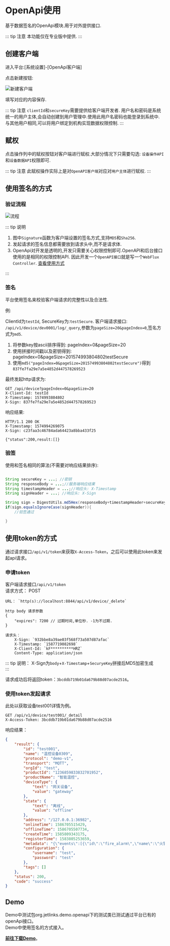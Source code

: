 # OpenApi使用

基于数据签名的OpenApi模块.用于对外提供接口.

::: tip 注意
本功能仅在专业版中提供.
:::

## 创建客户端

进入平台:[系统设置]-[OpenApi客户端]

点击新建按钮:

![新建客户端](../../best-practices/images/create-openapi.png)

填写对应的内容保存.

::: tip 注意
 `clientId`和`secureKey`需要提供给客户端开发者.
 用户名和密码是系统统一的用户主体,会自动创建到用户管理中.使用此用户名密码也能登录到系统中.
 与其他用户相同,可以将用户绑定到机构实现数据权限控制.
:::

## 赋权

点击操作列中的赋权按钮对客户端进行赋权.大部分情况下只需要勾选: `设备操作API`和`设备数据API`权限即可.

::: tip 注意
此赋权操作实际上是对`OpenAPI客户端`对应对`用户主体`进行赋权.
:::

## 使用签名的方式
### 验证流程

![流程](../../best-practices/images/OpenApiAuthenticationProcess.png)

::: tip 说明

1. 图中`Signature`函数为客户端设置的签名方式,支持`MD5`和`Sha256`.
2. 发起请求的签名信息都需要放到请求头中,而不是请求体.
3. OpenApi对开发是透明的,开发只需要关心权限控制即可.OpenAPI和后台接口使用的是相同的权限控制API.
因此开发一个`OpenAPI接口`就是写一个`WebFlux Controller`. [查看使用方式](../../dev-guide/crud.md#web)

:::

### 签名

平台使用签名来校验客户端请求的完整性以及合法性.

例:

ClientId为`testId`,
SecureKey为:`testSecure`.
客户端请求接口: `/api/v1/device/dev0001/log/_query`,参数为`pageSize=20&pageIndex=0`,签名方式为`md5`.

1. 将参数key按ascii排序得到: pageIndex=0&pageSize=20
2. 使用拼接时间戳以及密钥得到: pageIndex=0&pageSize=201574993804802testSecure
3. 使用`md5("pageIndex=0&pageSize=201574993804802testSecure")`得到`837fe7fa29e7a5e4852d447578269523`

最终发起http请求为:

```text
GET /api/device?pageIndex=0&pageSize=20
X-Client-Id: testId
X-Timestamp: 1574993804802
X-Sign: 837fe7fa29e7a5e4852d447578269523
```

响应结果:

```text
HTTP/1.1 200 OK
X-Timestamp: 1574994269075
X-Sign: c23faa3c46784ada64423a8bba433f25

{"status":200,result:[]}

```

### 验签

使用和签名相同的算法(不需要对响应结果排序):

```java

String secureKey = ...; //密钥
String responseBody = ...;//服务端响应结果
String timestampHeader = ...;//响应头: X-Timestamp
String signHeader = ...; //响应头: X-Sign

String sign = DigestUtils.md5Hex(responseBody+timestampHeader+secureKey);
if(sign.equalsIgnoreCase(signHeader)){
    //验签通过

}

```

## 使用token的方式
通过请求接口`/api/v1/token`来获取`X-Access-Token`，之后可以使用此token来发起api请求。
### 申请token
客户端请求接口`/api/v1/token`  
    请求方式： POST  

    URL： `http(s)://localhost:8844/api/v1/device/_delete`  

    http body 请求参数  
    {  
        "expires": 7200 // 过期时间,单位秒. -1为不过期.  
    }  
    
    请求头：  
        X-Sign: `932bbe8a39ae03f568f73a507d87afac`  
        X-Timestamp: `1587719082698`    
        X-Client-Id: `kF**********HRZ`    
        Content-Type: application/json 
::: tip 说明：
X-Sign为`body`+`X-Timestamp`+`SecuryeKey`拼接后MD5加密生成    
:::
    
  请求成功后将返回token：`3bcddb719b01da679b88d07acde2516`。  
  
### 使用token发起请求 
此处以获取设备test001详情为例。  
```text
GET /api/v1/device/test001/_detail  
X-Access-Token: 3bcddb719b01da679b88d07acde2516  
```
响应结果：
```json
{
    "result": {
        "id": "test001",
        "name": "温控设备0309",
        "protocol": "demo-v1",
        "transport": "MQTT",
        "orgId": "test",
        "productId": "1236859833832701952",
        "productName": "智能温控",
        "deviceType": {
            "text": "网关设备",
            "value": "gateway"
        },
        "state": {
            "text": "离线",
            "value": "offline"
        },
        "address": "/127.0.0.1:36982",
        "onlineTime": 1586705515429,
        "offlineTime": 1586705507734,
        "createTime": 1585809343175,
        "registerTime": 1583805253659,
        "metadata": "{\"events\":[{\"id\":\"fire_alarm\",\"name\":\"火警报警\",\"expands\":{\"eventType\":\"reportData\",\"level\":\"urgent\"},\"valueType\":{\"type\":\"object\",\"properties\":[{\"id\":\"a_name\",\"name\":\"区域名称\",\"valueType\":{\"type\":\"string\"}},{\"id\":\"b_name\",\"name\":\"建筑名称\",\"valueType\":{\"type\":\"string\"}},{\"id\":\"l_name\",\"name\":\"位置名称\",\"valueType\":{\"type\":\"string\"}}]}}],\"properties\":[{\"id\":\"temperature\",\"name\":\"温度\",\"valueType\":{\"type\":\"float\",\"min\":\"0\",\"max\":\"100\",\"step\":\"0.1\",\"unit\":\"celsiusDegrees\"},\"expands\":{\"readOnly\":\"true\"}}],\"functions\":[{\"id\":\"get-log\",\"name\":\"获取日志\",\"isAsync\":true,\"output\":{\"type\":\"string\",\"expands\":{\"maxLength\":\"2048\"}},\"inputs\":[{\"id\":\"start_date\",\"name\":\"开始日期\",\"valueType\":{\"type\":\"date\",\"dateFormat\":\"yyyy-MM-dd HH:mm:ss\"}},{\"id\":\"end_data\",\"name\":\"结束日期\",\"valueType\":{\"type\":\"date\",\"dateFormat\":\"yyyy-MM-dd HH:mm:ss\"}},{\"id\":\"time\",\"name\":\"分组\",\"valueType\":{\"type\":\"string\"}}]}]}",
        "configuration": {
            "username": "test",
            "password": "test"
        },
        "tags": []
    },
    "status": 200,
    "code": "success"
}
```
    
## Demo 

Demo中测试包org.jetlinks.demo.openapi下的测试类已测试通过平台已有的openApi接口。  
Demo中使用签名的方式接入。  

**[前往下载Demo](https://github.com/jetlinks/jetlinks-openapi-demo)**。


